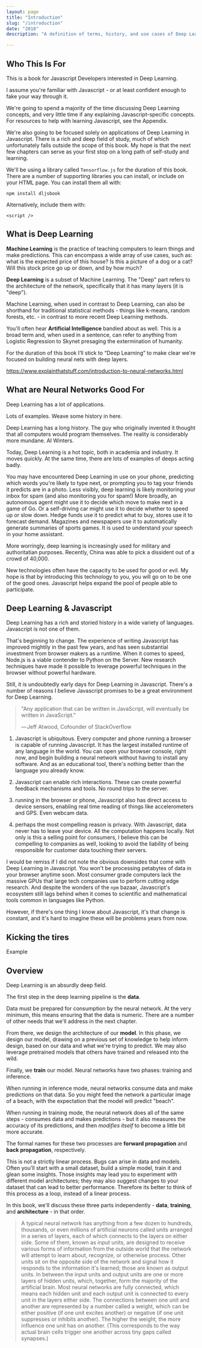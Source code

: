 ```yaml
---
layout: page
title: "Introduction"
slug: "/introduction"
date: "2018"
description: "A definition of terms, history, and use cases of Deep Learning"

---
```


## Who This Is For

This is a book for Javascript Developers interested in Deep Learning.

I assume you're familiar with Javascript - or at least confident enough to fake your way through it.

We're going to spend a majority of the time discussing Deep Learning concepts, and very little time if any explaining Javascript-specific concepts. For resources to help with learning Javascript, see the Appendix.

We're also going to be focused solely on applications of Deep Learning in Javascript. There is a rich and deep field of study, much of which unfortunately falls outside the scope of this book. My hope is that the next few chapters can serve as your first stop on a long path of self-study and learning.

We'll be using a library called `Tensorflow.js` for the duration of this book. There are a number of supporting libraries you can install, or include on your HTML page. You can install them all with:

```
npm install dljsbook
```

Alternatively, include them with:

```
<script />
```

## What is Deep Learning

**Machine Learning** is the practice of teaching computers to learn things and make predictions. This can encompass a wide array of use cases, such as: what is the expected price of this house? Is this a picture of a dog or a cat? Will this stock price go up or down, and by how much?

**Deep Learning** is a subset of Machine Learning. The "Deep" part refers to the architecture of the network, specifically that it has many layers (it is "deep").

Machine Learning, when used in contrast to Deep Learning, can also be shorthand for traditional statistical methods - things like k-means, random forests, etc. - in contrast to more recent Deep Learning methods.

You'll often hear **Artificial Intelligence** bandied about as well. This is a broad term and, when used in a sentence, can refer to anything from Logistic Regression to Skynet presaging the extermination of humanity.

For the duration of this book I’ll stick to “Deep Learning” to make clear we're focused on building neural nets with deep layers.

https://www.explainthatstuff.com/introduction-to-neural-networks.html

## What are Neural Networks Good For

Deep Learning has a lot of applications.

Lots of examples. Weave some history in here.

Deep Learning has a long history. The guy who originally invented it thought that all computers would program themselves. The reality is considerably more mundane. AI Winters.

Today, Deep Learning is a hot topic, both in academia and industry. It moves quickly. At the same time, there are lots of examples of deeps acting badly.

You may have encountered Deep Learning in use on your phone, predicting which words you're likely to type next, or prompting you to tag your friends it predicts are in a photo. Less visibly, deep learning is likely monitoring your inbox for spam (and also monitoring you for spam!) More broadly, an autonomous agent might use it to decide which move to make next in a game of Go. Or a self-driving car might use it to decide whether to speed up or slow down. Hedge funds use it to predict what
to buy, stores use it to forecast demand. Magazines and newspapers use it to automatically generate summaries of sports games. It is used to understand your speech in your home assistant.

More worringly, deep learning is increasingly used for military and authoritatian purposes. Recently, China was able to pick a dissident out of a crowd of 40,000.

New technologies often have the capacity to be used for good or evil. My hope is that by introducing this technology to you, you will go on to be one of the good ones. Javascript helps expand the pool of people able to participate.

## Deep Learning & Javascript

Deep Learning has a rich and storied history in a wide variety of languages. Javascript is not one of them.

That's beginning to change. The experience of writing Javascript has improved mightily in the past few years, and has seen substantial investment from browser makers as a runtime. When it comes to speed, Node.js is a viable contender to Python on the Server. New research techniques have made it possible to leverage powerful techniques in the browser without powerful hardware.

Still, it is undoubtedly early days for Deep Learning in Javascript. There's a number of reasons I believe Javascript promises to be a great environment for Deep Learning.

> "Any application that can be written in JavaScript, will eventually be written in JavaScript." <footer class="blockquote-footer">&mdash; Jeff Atwood, Cofounder of StackOverflow</footer>

1. Javascript is ubiquitous. Every computer and phone running a browser is capable of running Javascript. It has the largest installed runtime of any language in the world. You can open your browser console, right now, and begin building a neural network without having to install any software. And as an educational tool, there's nothing better than the language you already know.

2. Javascript can enable rich interactions. These can create powerful feedback mechanisms and tools. No round trips to the server.

3. running in the browser or phone, Javascript also has direct access to device sensors, enabling real time reading of things like accelerometers and GPS. Even webcam data.

4. perhaps the most compelling reason is privacy. With Javascript, data never has to leave your device. All the computation happens locally. Not only is this a selling point for consumers, I believe this can be compelling to companies as well, looking to avoid the liability of being responsible for customer data touching their servers.

I would be remiss if I did not note the obvious downsides that come with Deep Learning in Javascript. You won't be processing petabytes of data in your browser anytime soon. Most consumer grade computers lack the massive GPUs that large tech companies use to perform cutting edge research. And despite the wonders of the `npm` bazaar, Javascript's ecosystem still lags behind when it comes to scientific and mathematical tools common in languages like Python.

However, if there's one thing I know about Javascript, it's that change is constant, and it's hard to imagine these will be problems years from now.

## Kicking the tires

Example

## Overview

Deep Learning is an absurdly deep field.

The first step in the deep learning pipeline is the **data**.

Data must be prepared for consumption by the neural network. At the very minimum, this means ensuring that the data is numeric. There are a number of other needs that we'll address in the next chapter.

From there, we design the architecture of our **model**. In this phase, we design our model, drawing on a previous set of knowledge to help inform design, based on our data and what we're trying to predict. We may also leverage pretrained models that others have trained and released into the wild.

Finally, we **train** our model. Neural networks have two phases: training and inference.

When running in inference mode, neural networks consume data and make predictions on that data. So you might feed the network a particular image of a beach, with the expectation that the model will predict "beach".

When running in training mode, the neural network does all of the same steps - consumes data and makes predictions - but it also measures the accuracy of its predictions, and then *modifies itself* to become a little bit more accurate.

The formal names for these two processes are **forward propagation** and **back propagation**, respectively.

This is not a strictly linear process. Bugs can arise in data and models. Often you'll start with a small dataset, build a simple model, train it and glean some insights. Those insights may lead you to experiment with different model architectures; they may also suggest changes to your dataset that can lead to better performance. Therefore its better to think of this process as a loop, instead of a linear process.

In this book, we'll discuss these three parts independently - **data**, **training**, and **architecture** - in that order.


> A typical neural network has anything from a few dozen to hundreds, thousands, or even millions of artificial neurons called units arranged in a series of layers, each of which connects to the layers on either side. Some of them, known as input units, are designed to receive various forms of information from the outside world that the network will attempt to learn about, recognize, or otherwise process. Other units sit on the opposite side of the network and signal how it responds to the information it's learned; those are known as output units. In between the input units and output units are one or more layers of hidden units, which, together, form the majority of the artificial brain. Most neural networks are fully connected, which means each hidden unit and each output unit is connected to every unit in the layers either side. The connections between one unit and another are represented by a number called a weight, which can be either positive (if one unit excites another) or negative (if one unit suppresses or inhibits another). The higher the weight, the more influence one unit has on another. (This corresponds to the way actual brain cells trigger one another across tiny gaps called synapses.)
